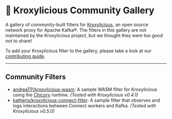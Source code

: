 # :art: Kroxylicious Community Gallery

A gallery of community-built filters for [Kroxylicious](https://kroxylicious.io/), an open source network proxy for Apache Kafka®. The filters in this gallery are not maintained by the Kroxylicious project, but we thought they were too good not to share!

To add your Kroxylicious filter to the gallery, please take a look at our [contributing guide](CONTRIBUTING.md).

---

## Community Filters

 * [andreaTP/kroxylicious-wasm](https://github.com/andreaTP/kroxylicious-wasm): A sample WASM filter for Kroxylicious using the [Chicory](https://github.com/dylibso/chicory) runtime. *(Tested with Kroxylicious v0.4.1)*
 * [katheris/kroxylicious-connect-filter](https://github.com/katheris/kroxylicious-connect-filter): A sample filter that observes and logs interactions between Connect workers and Kafka. *(Tested with Kroxylicious v0.5.0)*